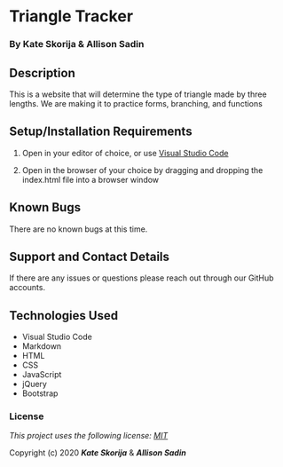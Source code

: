 # Triangle Tracker

### By Kate Skorija & Allison Sadin

## Description

This is a website that will determine the type of triangle made by three lengths. We are making it to practice forms, branching, and functions

## Setup/Installation Requirements

1. Open in your editor of choice, or use [Visual Studio Code](https://code.visualstudio.com/)

2. Open in the browser of your choice by dragging and dropping the index.html file into a browser window

## Known Bugs

There are no known bugs at this time.

## Support and Contact Details

If there are any issues or questions please reach out through our GitHub accounts.
## Technologies Used

*  Visual Studio Code
*  Markdown
*  HTML
*  CSS
*  JavaScript
*  jQuery
*  Bootstrap


### License

*This project uses the following license: [MIT](https://opensource.org/licenses/MIT)*

Copyright (c) 2020 **_Kate Skorija_** & **_Allison Sadin_**